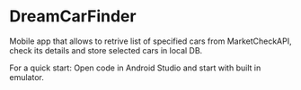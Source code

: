 # DreamCarFinder

Mobile app that allows to retrive list of specified cars from MarketCheckAPI, check its details and store selected cars in local DB.

For a quick start:
Open code in Android Studio and start with built in emulator.
